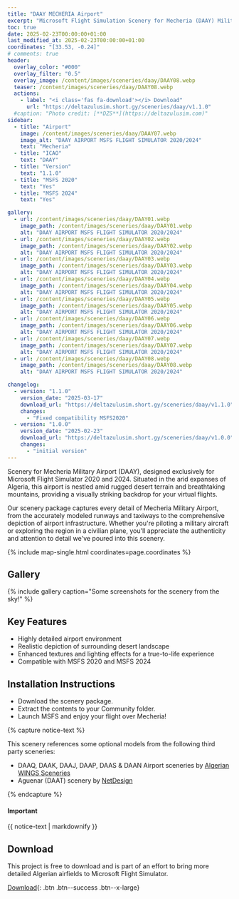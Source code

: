 ```yaml
---
title: "DAAY MECHERIA Airport"
excerpt: "Microsoft Flight Simulation Scenery for Mecheria (DAAY) Military Airport for MSFS2020 & MSFS2024"
toc: true
date: 2025-02-23T00:00:00+01:00
last_modified_at: 2025-02-23T00:00:00+01:00
coordinates: "[33.53, -0.24]"
# comments: true
header:
  overlay_color: "#000"
  overlay_filter: "0.5"
  overlay_image: /content/images/sceneries/daay/DAAY08.webp
  teaser: /content/images/sceneries/daay/DAAY08.webp
  actions:
    - label: "<i class='fas fa-download'></i> Download"
      url: "https://deltazulusim.short.gy/sceneries/daay/v1.1.0"
  #caption: "Photo credit: [**DZS**](https://deltazulusim.com)"
sidebar:
  - title: "Airport"
    image: /content/images/sceneries/daay/DAAY07.webp
    image_alt: "DAAY AIRPORT MSFS FLIGHT SIMULATOR 2020/2024"
    text: "Mecheria"
  - title: "ICAO"
    text: "DAAY"
  - title: "Version"
    text: "1.1.0"
  - title: "MSFS 2020"
    text: "Yes"
  - title: "MSFS 2024"
    text: "Yes"

gallery:
  - url: /content/images/sceneries/daay/DAAY01.webp
    image_path: /content/images/sceneries/daay/DAAY01.webp
    alt: "DAAY AIRPORT MSFS FLIGHT SIMULATOR 2020/2024"
  - url: /content/images/sceneries/daay/DAAY02.webp
    image_path: /content/images/sceneries/daay/DAAY02.webp
    alt: "DAAY AIRPORT MSFS FLIGHT SIMULATOR 2020/2024"
  - url: /content/images/sceneries/daay/DAAY03.webp
    image_path: /content/images/sceneries/daay/DAAY03.webp
    alt: "DAAY AIRPORT MSFS FLIGHT SIMULATOR 2020/2024"
  - url: /content/images/sceneries/daay/DAAY04.webp
    image_path: /content/images/sceneries/daay/DAAY04.webp
    alt: "DAAY AIRPORT MSFS FLIGHT SIMULATOR 2020/2024"
  - url: /content/images/sceneries/daay/DAAY05.webp
    image_path: /content/images/sceneries/daay/DAAY05.webp
    alt: "DAAY AIRPORT MSFS FLIGHT SIMULATOR 2020/2024"
  - url: /content/images/sceneries/daay/DAAY06.webp
    image_path: /content/images/sceneries/daay/DAAY06.webp
    alt: "DAAY AIRPORT MSFS FLIGHT SIMULATOR 2020/2024"
  - url: /content/images/sceneries/daay/DAAY07.webp
    image_path: /content/images/sceneries/daay/DAAY07.webp
    alt: "DAAY AIRPORT MSFS FLIGHT SIMULATOR 2020/2024"
  - url: /content/images/sceneries/daay/DAAY08.webp
    image_path: /content/images/sceneries/daay/DAAY08.webp
    alt: "DAAY AIRPORT MSFS FLIGHT SIMULATOR 2020/2024"

changelog:
  - version: "1.1.0"
    version_date: "2025-03-17"
    download_url: "https://deltazulusim.short.gy/sceneries/daay/v1.1.0"
    changes:
      - "Fixed compatibility MSFS2020"
  - version: "1.0.0"
    version_date: "2025-02-23"
    download_url: "https://deltazulusim.short.gy/sceneries/daay/v1.0.0"
    changes:
      - "initial version"
---
```


Scenery for Mecheria Military Airport (DAAY), designed exclusively for Microsoft Flight Simulator 2020 and 2024. Situated in the arid expanses of Algeria, this airport is nestled amid rugged desert terrain and breathtaking mountains, providing a visually striking backdrop for your virtual flights.

Our scenery package captures every detail of Mecheria Military Airport, from the accurately modeled runways and taxiways to the comprehensive depiction of airport infrastructure. Whether you're piloting a military aircraft or exploring the region in a civilian plane, you'll appreciate the authenticity and attention to detail we've poured into this scenery.


{% include map-single.html coordinates=page.coordinates %}



## Gallery 
{% include gallery caption="Some screenshots for the scenery from the sky!" %}

## Key Features

- Highly detailed airport environment
- Realistic depiction of surrounding desert landscape
- Enhanced textures and lighting effects for a true-to-life experience
- Compatible with MSFS 2020 and MSFS 2024

## Installation Instructions
- Download the scenery package.
- Extract the contents to your Community folder.
- Launch MSFS and enjoy your flight over Mecheria!

{% capture notice-text %}

This scenery references some optional models from the following third party sceneries: 
* DAAQ, DAAK, DAAJ, DAAP, DAAS & DAAN Airport sceneries by [Algerian WINGS Sceneries](https://www.facebook.com/AlgerianWingsSceneries)
* Aguenar (DAAT) scenery by [NetDesign](https://inibuilds.com/products/netdesign-aguenar-daat-msfs?srsltid=AfmBOorrtszEPqjNv4V4OrVqirz9LHv8eX9RURf_JEo9ws0G3j1eSnV0)

{% endcapture %}

<div class="notice--warning">
  <h4 class="no_toc">Important</h4>
  {{ notice-text | markdownify }}
</div>

## Download
This project is free to download and is part of an effort to bring more detailed Algerian airfields to Microsoft Flight Simulator.

[<i class='fas fa-download'></i> Download](https://deltazulusim.short.gy/sceneries/daay/v1.1.0){: .btn .btn--success .btn--x-large}
